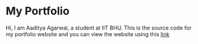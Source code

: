 # My Portfolio
Hi, I am Aaditya Agarwal, a student at IIT BHU. This is the source code for my portfolio website and you can view the website using this [link](https://aaditya-portfolio.vercel.app)